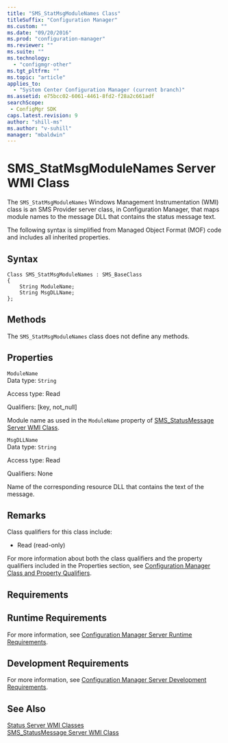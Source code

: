 ```yaml
---
title: "SMS_StatMsgModuleNames Class"
titleSuffix: "Configuration Manager"
ms.custom: ""
ms.date: "09/20/2016"
ms.prod: "configuration-manager"
ms.reviewer: ""
ms.suite: ""
ms.technology:
  - "configmgr-other"
ms.tgt_pltfrm: ""
ms.topic: "article"
applies_to:
  - "System Center Configuration Manager (current branch)"
ms.assetid: e75bcc02-6061-4461-8fd2-f28a2c661adfsearchScope: - ConfigMgr SDK
caps.latest.revision: 9
author: "shill-ms"
ms.author: "v-suhill"
manager: "mbaldwin"
---
```

# SMS_StatMsgModuleNames Server WMI Class
The `SMS_StatMsgModuleNames` Windows Management Instrumentation (WMI) class is an SMS Provider server class, in Configuration Manager, that maps module names to the message DLL that contains the status message text.  

 The following syntax is simplified from Managed Object Format (MOF) code and includes all inherited properties.  

## Syntax  

```  
Class SMS_StatMsgModuleNames : SMS_BaseClass  
{  
    String ModuleName;  
    String MsgDLLName;  
};  
```  

## Methods  
 The `SMS_StatMsgModuleNames` class does not define any methods.  

## Properties  
 `ModuleName`  
 Data type: `String`  

 Access type: Read  

 Qualifiers: [key, not_null]  

 Module name as used in the `ModuleName` property of [SMS_StatusMessage Server WMI Class](../../../../../develop/reference/core/servers/manage/sms_statusmessage-server-wmi-class.md).  

 `MsgDLLName`  
 Data type: `String`  

 Access type: Read  

 Qualifiers: None  

 Name of the corresponding resource DLL that contains the text of the message.  

## Remarks  
 Class qualifiers for this class include:  

-   Read (read-only)  

 For more information about both the class qualifiers and the property qualifiers included in the Properties section, see [Configuration Manager Class and Property Qualifiers](../../../../../develop/reference/misc/class-and-property-qualifiers.md).  

## Requirements  

## Runtime Requirements  
 For more information, see [Configuration Manager Server Runtime Requirements](../../../../../develop/core/reqs/server-runtime-requirements.md).  

## Development Requirements  
 For more information, see [Configuration Manager Server Development Requirements](../../../../../develop/core/reqs/server-development-requirements.md).  

## See Also  
 [Status Server WMI Classes](../../../../../develop/reference/core/servers/manage/status-server-wmi-classes.md)   
 [SMS_StatusMessage Server WMI Class](../../../../../develop/reference/core/servers/manage/sms_statusmessage-server-wmi-class.md)

